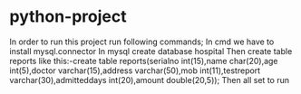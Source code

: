 # python-project
In order to run this project run following commands;
In cmd we have to install mysql.connector
In mysql create database hospital
Then create table reports like this:-create table reports(serialno int(15),name char(20),age int(5),doctor varchar(15),address varchar(50),mob int(11),testreport varchar(30),admitteddays int(20),amount double(20,5));
Then all set to run

